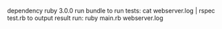 dependency ruby 3.0.0
run 
bundle
to run tests:
cat webserver.log | rspec test.rb
to output result run:
ruby main.rb webserver.log